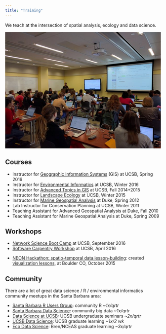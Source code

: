 ```yaml
---
title: "Training"
---
```


We teach at the intersection of spatial analysis, ecology and data science.

![Teaching a [Software Carpentry workshop](http://remi-daigle.github.io/2016-04-15-UCSB/) at UCSB (2016-04).](/images/bbest_swcarpentry.jpg)

## Courses

- Instructor for [Geographic Information Systems](https://drive.google.com/open?id=0B99FvPajGTwJTGRYWEZJNGVWamM) (GIS) at UCSB, Spring 2016
- Instructor for [Environmental Informatics](http://ucsb-bren.github.io/env-info) at UCSB, Winter 2016
- Instructor for [Advanced Topics in GIS](http://ucsb-bren.github.io/esm296-4f/) at UCSB, Fall 2014+2015
- Instructor for [Landscape Ecology](http://bbest.github.io/landscape-ecology-labs/) at UCSB, Winter 2015
- Instructor for [Marine Geospatial Analysis](https://drive.google.com/open?id=0B99FvPajGTwJYjVjUEx5WnRqV3YyeEhsVDBmZWg2YlI3NTh3) at Duke, Spring 2012
- Lab Instructor for Conservation Planning at UCSB, Winter 2011
- Teaching Assistant for Advanced Geospatial Analysis at Duke, Fall 2010
- Teaching Assistant for Marine Geospatial Analysis at Duke, Spring 2009

## Workshops

- [Network Science Boot Camp](http://networkscience.igert.ucsb.edu/events/network-science-boot-camp) at UCSB, September 2016
- [Software Carpentry Workshop](http://remi-daigle.github.io/2016-04-15-UCSB/) at UCSB, April 2016
* [NEON Hackathon: spatio-temporal data lesson-building](http://www.neonscience.org/updates-events/events/hackathon-spatio-temporal-data-lesson-building): created  [visualization lessons](http://data-lessons.github.io/NEON-R-Make-Pretty-Maps-Plots/posts/viz.html), at Boulder CO, October 2015

## Community

There are a lot of great data science / R / environmental informatics community meetups in the Santa Barbara area:

- [Santa Barbara R Users Group](http://www.meetup.com/Santa-Barbara-R-Users-Group/): community R _~1x/qrtr_
- [Santa Barbara Data Science](http://www.meetup.com/Santa-Barbara-Data-Science/): community big data _~1x/qrtr_
- [Data Science at UCSB](https://www.facebook.com/DataScienceUCSB/): UCSB undergraduate seminars _~2x/qrtr_
- [UCSB Data Science](http://ucsb-data-science.github.io/): UCSB graduate learning _~1x/2 wk_
- [Eco Data Science](https://eco-data-science.github.io/): Bren/NCEAS graduate learning  _~3x/qrtr_